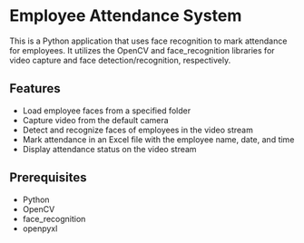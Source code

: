 # Employee Attendance System

This is a Python application that uses face recognition to mark attendance for employees. It utilizes the OpenCV and face_recognition libraries for video capture and face detection/recognition, respectively.

## Features

- Load employee faces from a specified folder
- Capture video from the default camera
- Detect and recognize faces of employees in the video stream
- Mark attendance in an Excel file with the employee name, date, and time
- Display attendance status on the video stream

## Prerequisites

- Python 
- OpenCV
- face_recognition
- openpyxl
